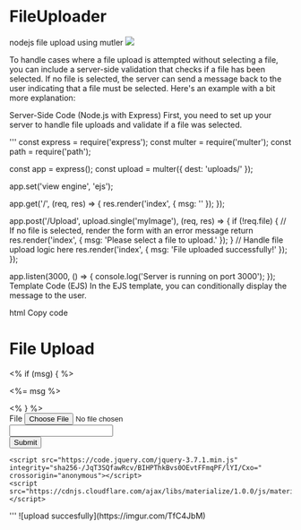 # FileUploader
nodejs file upload using mutler 
![](https://imgur.com/TfC4JbM)

To handle cases where a file upload is attempted without selecting a file, you can include a server-side validation that checks if a file has been selected. If no file is selected, the server can send a message back to the user indicating that a file must be selected. Here's an example with a bit more explanation:

Server-Side Code (Node.js with Express)
First, you need to set up your server to handle file uploads and validate if a file was selected.

'''
const express = require('express');
const multer = require('multer');
const path = require('path');

const app = express();
const upload = multer({ dest: 'uploads/' });

app.set('view engine', 'ejs');

app.get('/', (req, res) => {
    res.render('index', { msg: '' });
});

app.post('/Upload', upload.single('myImage'), (req, res) => {
    if (!req.file) {
        // If no file is selected, render the form with an error message
        return res.render('index', { msg: 'Please select a file to upload.' });
    }
    // Handle file upload logic here
    res.render('index', { msg: 'File uploaded successfully!' });
});

app.listen(3000, () => {
    console.log('Server is running on port 3000');
});
Template Code (EJS)
In the EJS template, you can conditionally display the message to the user.

html
Copy code
<!DOCTYPE html>
<html lang="en">
<head>
    <meta charset="UTF-8">
    <meta name="viewport" content="width=device-width, initial-scale=1.0">
    <title>Node File Uploads</title>
    <link rel="stylesheet" href="https://cdnjs.cloudflare.com/ajax/libs/materialize/1.0.0/css/materialize.min.css">
</head>
<body>
    <div class="container">
        <h1>File Upload</h1>
        <% if (msg) { %>
            <p><%= msg %></p>
        <% } %>
        <form action="/Upload" method="POST" enctype="multipart/form-data">
            <div class="file-field input-field">
              <div class="btn grey">
                <span>File</span>
                <input name="myImage" type="file">
              </div>
              <div class="file-path-wrapper">
                <input class="file-path validate" type="text">
              </div>
            </div>
            <button type="submit" class="btn">Submit</button>
          </form>
    </div>
    
    <script src="https://code.jquery.com/jquery-3.7.1.min.js" integrity="sha256-/JqT3SQfawRcv/BIHPThkBvs0OEvtFFmqPF/lYI/Cxo=" crossorigin="anonymous"></script>
    <script src="https://cdnjs.cloudflare.com/ajax/libs/materialize/1.0.0/js/materialize.min.js"></script>
</body>
</html>
'''
![upload succesfully](https://imgur.com/TfC4JbM)
